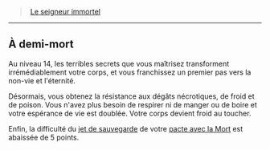 ﻿---
!GenericItem
Name: À demi-mort
Id: warlock_immortal_hd.md#À-demi-mort
ParentLink: warlock_immortal_hd.md#le-seigneur-immortel
ParentName: Le seigneur immortel
NameLevel: 2
Attributes: {}
---
> [Le seigneur immortel](hd_warlock_immortal.md)

---

## À demi-mort

Au niveau 14, les terribles secrets que vous maîtrisez transforment irrémédiablement votre corps, et vous franchissez un premier pas vers la non-vie et l'éternité.

Désormais, vous obtenez la résistance aux dégâts nécrotiques, de froid et de poison. Vous n'avez plus besoin de respirer ni de manger ou de boire et votre espérance de vie est doublée. Votre corps devient froid au toucher.

Enfin, la difficulté du [jet de sauvegarde](hd_abilities_jets_de_sauvegarde.md) de votre [pacte avec la Mort](hd_warlock_immortal_pacte_avec_la_mort.md) est abaissée de 5 points.

